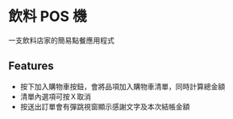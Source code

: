 # 飲料 POS 機

一支飲料店家的簡易點餐應用程式

## Features

- 按下加入購物車按鈕，會將品項加入購物車清單，同時計算總金額
- 清單內選項可按Ｘ取消
- 按送出訂單會有彈跳視窗顯示感謝文字及本次結帳金額
